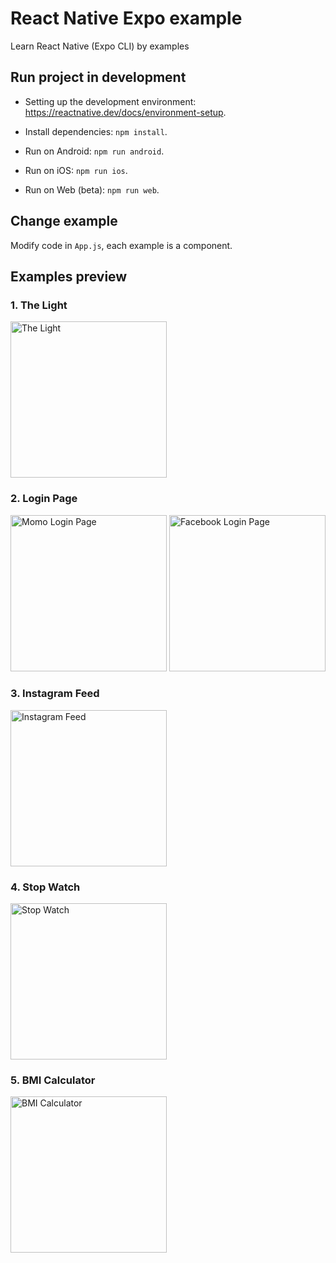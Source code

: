 # React Native Expo example
Learn React Native (Expo CLI) by examples

## Run project in development

- Setting up the development environment: https://reactnative.dev/docs/environment-setup.

- Install dependencies: `npm install`.

- Run on Android: `npm run android`.

- Run on iOS: `npm run ios`.

- Run on Web (beta): `npm run web`.

## Change example

Modify code in `App.js`, each example is a component.

## Examples preview

### 1. The Light

<img src="https://user-images.githubusercontent.com/12640832/87749392-c3582b00-c822-11ea-8cea-7a1814907e83.gif" width="250" alt="The Light" />

### 2. Login Page

<img src="https://user-images.githubusercontent.com/12640832/87749739-b4be4380-c823-11ea-90bf-8a6e66af2495.png" width="250" alt="Momo Login Page" />   <img src="https://user-images.githubusercontent.com/12640832/87783634-14861000-c85f-11ea-92cb-ff99ee1f46da.png" width="250" alt="Facebook Login Page" />

### 3. Instagram Feed

<img src="https://user-images.githubusercontent.com/12640832/87748778-0a452100-c821-11ea-8a8c-6ea7b780c60a.png" width="250" alt="Instagram Feed" />

### 4. Stop Watch

<img src="https://user-images.githubusercontent.com/12640832/87749278-7d02cc00-c822-11ea-9b6a-b19e83f38841.gif" width="250" alt="Stop Watch" />

### 5. BMI Calculator

<img src="https://user-images.githubusercontent.com/12640832/87665506-3fa22e00-c791-11ea-99c1-510bb7e059e0.gif" width="250" alt="BMI Calculator" />

